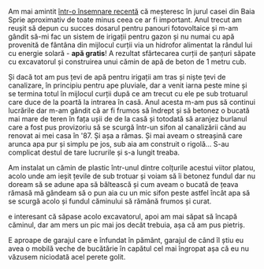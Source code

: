 Am mai amintit [într-o însemnare recentă](https://www.rusiczki.net/2023/06/05/noul-numar-de-casa/) că meșteresc în jurul casei din Baia Sprie aproximativ de toate minus ceea ce ar fi important. Anul trecut am reușit să depun cu succes dosarul pentru panouri fotovoltaice și m-am gândit să-mi fac un sistem de irigații pentru gazon și nu numai cu apă provenită de fântâna din mijlocul curții via un hidrofor alimentat la rândul lui cu energie solară - **apă gratis**! A rezultat sfârtecarea curții de șanțuri săpate cu excavatorul și construirea unui cămin de apă de beton de 1 metru cub.

Și dacă tot am pus țevi de apă pentru irigații am tras și niște țevi de canalizare, în principiu pentru ape pluviale, dar a venit iarna peste mine și se termina totul în mijlocul curții după ce am trecut cu ele pe sub trotuarul care duce de la poartă la intrarea în casă. Anul acesta m-am pus să continui lucrările dar m-am gândit că ar fi frumos să îndrept și să betonez o bucată mai mare de teren în fața ușii de de la casă și totodată să aranjez burlanul care a fost pus provizoriu să se scurgă într-un sifon al canalizării când au renovat ai mei casa în '87. Și așa a rămas. Și mai aveam o streașină care arunca apa pur și simplu pe jos, sub aia am construit o rigolă... S-au complicat destul de tare lucrurile și s-a lungit treaba.

Am instalat un cămin de plastic într-unul dintre colțurile acestui viitor platou, acolo unde am ieșit țevile de sub trotuar și voiam să îi betonez fundul dar nu doream să se adune apa să băltească și cum aveam o bucată de țeava rămasă mă gândeam să o pun aia cu un mic sifon peste astfel încât apa să se scurgă acolo și fundul căminului să rămână frumos și curat. 

e interesant că săpase acolo excavatorul, apoi am mai săpat să încapă căminul, dar am mers un pic mai jos decât trebuia, așa că am pus pietriș. 

E aproape de garajul care e înfundat în pământ, garajul de când îl știu eu avea o mobilă veche de bucătărie în capătul cel mai îngropat așa că eu nu văzusem niciodată acel perete golit. 